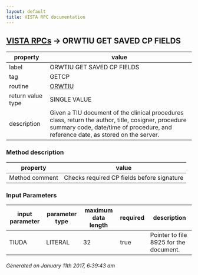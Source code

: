 ```yaml
---
layout: default
title: VISTA RPC documentation
---
```




## [VISTA RPCs](TableOfContent.md) &#8594; ORWTIU GET SAVED CP FIELDS 

 property | value 
--- | --- 
 label | ORWTIU GET SAVED CP FIELDS
 tag | GETCP
 routine | [ORWTIU](http://code.osehra.org/dox/Routine_ORWTIU_source.html)
 return value type | SINGLE VALUE
 description | Given a TIU document of the clinical procedures class, return the author, title, cosigner, procedure summary code, date/time of procedure, and reference date, as stored on the server.


### Method description

 property | value 
--- | --- 
 Method comment | Checks required CP fields before signature

### Input Parameters

| input parameter | parameter type | maximum data length | required | description | 
| --- | --- | --- | --- | --- | 
| TIUDA | LITERAL | 32 | true | Pointer to file 8925 for the document. | 




 ###### Generated on January 11th 2017, 6:39:43 am